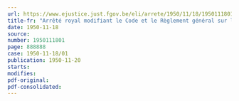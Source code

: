 ```yaml
---
url: https://www.ejustice.just.fgov.be/eli/arrete/1950/11/18/1950111801/justel
title-fr: "Arrêté royal modifiant le Code et le Règlement général sur les taxes assimilées au timbre"
date: 1950-11-18
source:
number: 1950111801
page: 888888
case: 1950-11-18/01
publication: 1950-11-20
starts:
modifies:
pdf-original:
pdf-consolidated:
---
```


